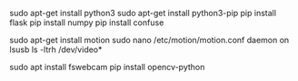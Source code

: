 sudo apt-get install python3
sudo apt-get install python3-pip
pip install flask
pip install numpy
pip install confuse 


sudo apt-get install motion
sudo nano /etc/motion/motion.conf
    daemon on
lsusb
ls -ltrh /dev/video*

sudo apt install fswebcam
pip install opencv-python
